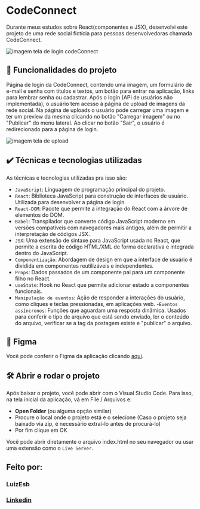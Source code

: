 # CodeConnect

Durante meus estudos sobre React(componentes e JSX), desenvolvi este projeto de uma rede social fictícia para pessoas desenvolvedoras chamada CodeConnect.

![imagem tela de login codeConnect](https://i.imgur.com/9pkuf9E.png)

## 🔨 Funcionalidades do projeto

 Página de login da CodeConnect, contendo uma imagem, um formulário de e-mail e senha com títulos e textos, um botão para entrar na aplicação, links para lembrar senha ou cadastrar. 
 Após o login (API de usuários não implementada), o usuário tem acesso à página de upload de imagens da rede social. 
 Na página de uploads o usuário pode carregar uma imagem e ter um preview da mesma clicando no botão "Carregar imagem" ou no "Publicar" do menu lateral.
 Ao clicar no botão "Sair", o usuário é redirecionado para a página de login.

 ![imagem tela de upload](https://i.imgur.com/Gr3OQzz.png)

## ✔️ Técnicas e tecnologias utilizadas

As técnicas e tecnologias utilizadas pra isso são:

- `JavaScript`: Linguagem de programação principal do projeto.
- `React`: Biblioteca JavaScript para construção de interfaces de usuário. Utilizada para desenvolver a página de login.
- `React-DOM`: Pacote que permite a integração do React com a árvore de elementos do DOM.
- `Babel`: Transpilador que converte código JavaScript moderno em versões compatíveis com navegadores mais antigos, além de permitir a interpretação de códigos JSX.
- `JSX`: Uma extensão de sintaxe para JavaScript usada no React, que permite a escrita de código HTML/XML de forma declarativa e integrada dentro do JavaScript.
- `Componentização`: Abordagem de design em que a interface de usuário é dividida em componentes reutilizáveis e independentes.
- `Props`: Dados passados de um componente pai para um componente filho no React.
- `useState`: Hook no React que permite adicionar estado a componentes funcionais.
- `Manipulação de eventos`: Ação de responder a interações do usuário, como cliques e teclas pressionadas, em aplicações web.
-`Eventos assíncronos`: Funções que aguardam uma resposta dinâmica. Usados para conferir o tipo de arquivo que está sendo enviado, ler o conteúdo do arquivo, verificar se a tag da postagem existe e "publicar" o arquivo. 

## 🎨 Figma

Você pode conferir o Figma da aplicação clicando [aqui](https://www.figma.com/file/SASyBm2k3IlqrO8qI1Otg1/CodeConnect-%7C-React%3A-Componentização-e-conceitos-básicos-(JSX)).

## 🛠️ Abrir e rodar o projeto

Após baixar o projeto, você pode abrir com o Visual Studio Code. Para isso, na tela inicial da aplicação, vá em File / Arquivos e:

- **Open Folder** (ou alguma opção similar)
- Procure o local onde o projeto está e o selecione (Caso o projeto seja baixado via zip, é necessário extraí-lo antes de procurá-lo)
- Por fim clique em OK

Você pode abrir diretamente o arquivo index.html no seu navegador ou usar uma extensão como o ``Live Server``.

## Feito por:

### LuizEsb

### [Linkedin](https://www.linkedin.com/in/luiz-felipe-esboldrim-9942a0345/)
